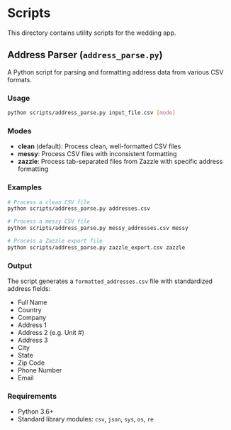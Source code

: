 # Scripts

This directory contains utility scripts for the wedding app.

## Address Parser (`address_parse.py`)

A Python script for parsing and formatting address data from various CSV formats.

### Usage

```bash
python scripts/address_parse.py input_file.csv [mode]
```

### Modes

- **clean** (default): Process clean, well-formatted CSV files
- **messy**: Process CSV files with inconsistent formatting
- **zazzle**: Process tab-separated files from Zazzle with specific address formatting

### Examples

```bash
# Process a clean CSV file
python scripts/address_parse.py addresses.csv

# Process a messy CSV file
python scripts/address_parse.py messy_addresses.csv messy

# Process a Zazzle export file
python scripts/address_parse.py zazzle_export.csv zazzle
```

### Output

The script generates a `formatted_addresses.csv` file with standardized address fields:

- Full Name
- Country
- Company
- Address 1
- Address 2 (e.g. Unit #)
- Address 3
- City
- State
- Zip Code
- Phone Number
- Email

### Requirements

- Python 3.6+
- Standard library modules: `csv`, `json`, `sys`, `os`, `re` 